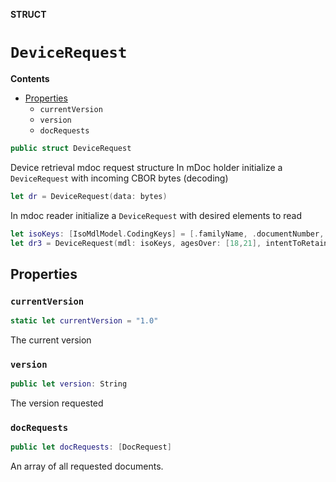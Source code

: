 **STRUCT**

# `DeviceRequest`

**Contents**

- [Properties](#properties)
  - `currentVersion`
  - `version`
  - `docRequests`

```swift
public struct DeviceRequest
```

Device retrieval mdoc request structure
In mDoc holder initialize a ``DeviceRequest`` with incoming CBOR bytes (decoding)
```swift
let dr = DeviceRequest(data: bytes)
```
In mdoc reader initialize a ``DeviceRequest`` with desired elements to read 
```swift
let isoKeys: [IsoMdlModel.CodingKeys] = [.familyName, .documentNumber, .drivingPrivileges, .issueDate, .expiryDate, .portrait]
let dr3 = DeviceRequest(mdl: isoKeys, agesOver: [18,21], intentToRetain: true)
```

## Properties
### `currentVersion`

```swift
static let currentVersion = "1.0"
```

The current version

### `version`

```swift
public let version: String
```

The version requested

### `docRequests`

```swift
public let docRequests: [DocRequest]
```

An array of all requested documents.
